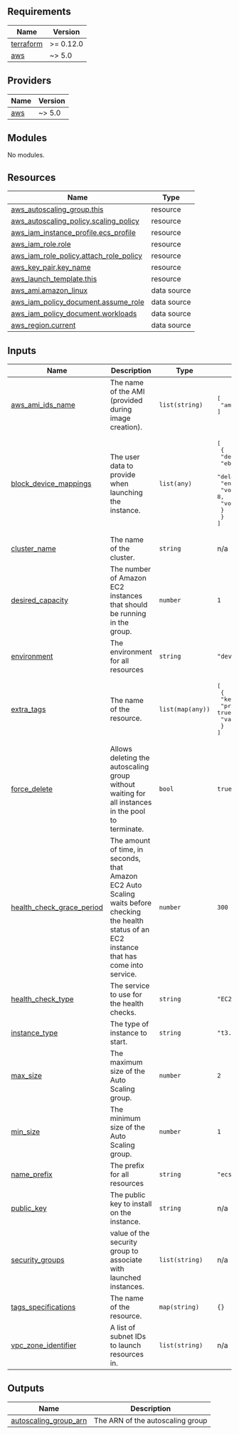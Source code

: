<!-- BEGINNING OF PRE-COMMIT-TERRAFORM DOCS HOOK -->
## Requirements

| Name | Version |
|------|---------|
| <a name="requirement_terraform"></a> [terraform](#requirement\_terraform) | >= 0.12.0 |
| <a name="requirement_aws"></a> [aws](#requirement\_aws) | ~> 5.0 |

## Providers

| Name | Version |
|------|---------|
| <a name="provider_aws"></a> [aws](#provider\_aws) | ~> 5.0 |

## Modules

No modules.

## Resources

| Name | Type |
|------|------|
| [aws_autoscaling_group.this](https://registry.terraform.io/providers/hashicorp/aws/latest/docs/resources/autoscaling_group) | resource |
| [aws_autoscaling_policy.scaling_policy](https://registry.terraform.io/providers/hashicorp/aws/latest/docs/resources/autoscaling_policy) | resource |
| [aws_iam_instance_profile.ecs_profile](https://registry.terraform.io/providers/hashicorp/aws/latest/docs/resources/iam_instance_profile) | resource |
| [aws_iam_role.role](https://registry.terraform.io/providers/hashicorp/aws/latest/docs/resources/iam_role) | resource |
| [aws_iam_role_policy.attach_role_policy](https://registry.terraform.io/providers/hashicorp/aws/latest/docs/resources/iam_role_policy) | resource |
| [aws_key_pair.key_name](https://registry.terraform.io/providers/hashicorp/aws/latest/docs/resources/key_pair) | resource |
| [aws_launch_template.this](https://registry.terraform.io/providers/hashicorp/aws/latest/docs/resources/launch_template) | resource |
| [aws_ami.amazon_linux](https://registry.terraform.io/providers/hashicorp/aws/latest/docs/data-sources/ami) | data source |
| [aws_iam_policy_document.assume_role](https://registry.terraform.io/providers/hashicorp/aws/latest/docs/data-sources/iam_policy_document) | data source |
| [aws_iam_policy_document.workloads](https://registry.terraform.io/providers/hashicorp/aws/latest/docs/data-sources/iam_policy_document) | data source |
| [aws_region.current](https://registry.terraform.io/providers/hashicorp/aws/latest/docs/data-sources/region) | data source |

## Inputs

| Name | Description | Type | Default | Required |
|------|-------------|------|---------|:--------:|
| <a name="input_aws_ami_ids_name"></a> [aws\_ami\_ids\_name](#input\_aws\_ami\_ids\_name) | The name of the AMI (provided during image creation). | `list(string)` | <pre>[<br>  "amzn-ami-*-amazon-ecs-optimized"<br>]</pre> | no |
| <a name="input_block_device_mappings"></a> [block\_device\_mappings](#input\_block\_device\_mappings) | The user data to provide when launching the instance. | `list(any)` | <pre>[<br>  {<br>    "device_name": "/dev/xvda",<br>    "ebs": {<br>      "delete_on_termination": true,<br>      "encrypted": true,<br>      "volume_size": 8,<br>      "volume_type": "gp2"<br>    }<br>  }<br>]</pre> | no |
| <a name="input_cluster_name"></a> [cluster\_name](#input\_cluster\_name) | The name of the cluster. | `string` | n/a | yes |
| <a name="input_desired_capacity"></a> [desired\_capacity](#input\_desired\_capacity) | The number of Amazon EC2 instances that should be running in the group. | `number` | `1` | no |
| <a name="input_environment"></a> [environment](#input\_environment) | The environment for all resources | `string` | `"dev"` | no |
| <a name="input_extra_tags"></a> [extra\_tags](#input\_extra\_tags) | The name of the resource. | `list(map(any))` | <pre>[<br>  {<br>    "key": "Terraform",<br>    "propagate_at_launch": true,<br>    "value": true<br>  }<br>]</pre> | no |
| <a name="input_force_delete"></a> [force\_delete](#input\_force\_delete) | Allows deleting the autoscaling group without waiting for all instances in the pool to terminate. | `bool` | `true` | no |
| <a name="input_health_check_grace_period"></a> [health\_check\_grace\_period](#input\_health\_check\_grace\_period) | The amount of time, in seconds, that Amazon EC2 Auto Scaling waits before checking the health status of an EC2 instance that has come into service. | `number` | `300` | no |
| <a name="input_health_check_type"></a> [health\_check\_type](#input\_health\_check\_type) | The service to use for the health checks. | `string` | `"EC2"` | no |
| <a name="input_instance_type"></a> [instance\_type](#input\_instance\_type) | The type of instance to start. | `string` | `"t3.micro"` | no |
| <a name="input_max_size"></a> [max\_size](#input\_max\_size) | The maximum size of the Auto Scaling group. | `number` | `2` | no |
| <a name="input_min_size"></a> [min\_size](#input\_min\_size) | The minimum size of the Auto Scaling group. | `number` | `1` | no |
| <a name="input_name_prefix"></a> [name\_prefix](#input\_name\_prefix) | The prefix for all resources | `string` | `"ecs"` | no |
| <a name="input_public_key"></a> [public\_key](#input\_public\_key) | The public key to install on the instance. | `string` | n/a | yes |
| <a name="input_security_groups"></a> [security\_groups](#input\_security\_groups) | value of the security group to associate with launched instances. | `list(string)` | n/a | yes |
| <a name="input_tags_specifications"></a> [tags\_specifications](#input\_tags\_specifications) | The name of the resource. | `map(string)` | `{}` | no |
| <a name="input_vpc_zone_identifier"></a> [vpc\_zone\_identifier](#input\_vpc\_zone\_identifier) | A list of subnet IDs to launch resources in. | `list(string)` | n/a | yes |

## Outputs

| Name | Description |
|------|-------------|
| <a name="output_autoscaling_group_arn"></a> [autoscaling\_group\_arn](#output\_autoscaling\_group\_arn) | The ARN of the autoscaling group |
<!-- END OF PRE-COMMIT-TERRAFORM DOCS HOOK -->
